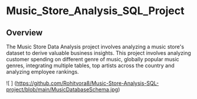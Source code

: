 # Music_Store_Analysis_SQL_Project

## Overview
The Music Store Data Analysis project involves analyzing a music store's dataset to derive valuable business insights. This project involves analyzing customer spending on different genre of music, globally popular music genres, integrating multiple tables, top artists across the country and analyzing employee rankings.


![ ] (https://github.com/Rohitvora8/Music-Store-Analysis-SQL-project/blob/main/MusicDatabaseSchema.jpg)


